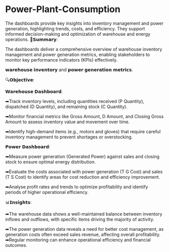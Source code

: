 # Power-Plant-Consumption
The dashboards provide key insights into inventory management and power generation, highlighting trends, costs, and efficiency. They support informed decision-making and optimization of warehouse and energy operations.
📝𝗦𝘂𝗺𝗺𝗮𝗿𝘆:

The dashboards deliver a comprehensive overview of warehouse inventory management and power generation metrics, enabling stakeholders to monitor key performance indicators (KPIs) effectively.

 𝘄𝗮𝗿𝗲𝗵𝗼𝘂𝘀𝗲 𝗶𝗻𝘃𝗲𝗻𝘁𝗼𝗿𝘆 and 𝗽𝗼𝘄𝗲𝗿 𝗴𝗲𝗻𝗲𝗿𝗮𝘁𝗶𝗼𝗻 𝗺𝗲𝘁𝗿𝗶𝗰𝘀.



🔍𝗢𝗯𝗷𝗲𝗰𝘁𝗶𝘃𝗲:



𝗪𝗮𝗿𝗲𝗵𝗼𝘂𝘀𝗲 𝗗𝗮𝘀𝗵𝗯𝗼𝗮𝗿𝗱:

➡Track inventory levels, including quantities received (P Quantity), dispatched (D Quantity), and remaining stock (C Quantity).

➡Monitor financial metrics like Gross Amount, D Amount, and Closing Gross Amount to assess inventory value and movement over time.

➡Identify high-demand items (e.g., motors and gloves) that require careful inventory management to prevent shortages or overstocking.



𝗣𝗼𝘄𝗲𝗿 𝗗𝗮𝘀𝗵𝗯𝗼𝗮𝗿𝗱:

➡Measure power generation (Generated Power) against sales and closing stock to ensure optimal energy distribution.

➡Evaluate the costs associated with power generation (T G Cost) and sales (T S Cost) to identify areas for cost reduction and efficiency improvement.

➡Analyse profit rates and trends to optimize profitability and identify periods of higher operational efficiency.



📊𝗜𝗻𝘀𝗶𝗴𝗵𝘁𝘀:

➡The warehouse data shows a well-maintained balance between inventory inflows and outflows, with specific items driving the majority of activity.

➡The power generation data reveals a need for better cost management, as generation costs often exceed sales revenue, affecting overall profitability. ➡Regular monitoring can enhance operational efficiency and financial outcomes.
